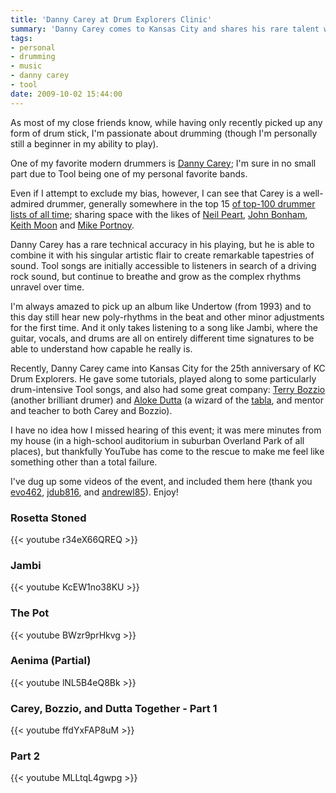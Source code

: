 ```yaml
---
title: 'Danny Carey at Drum Explorers Clinic'
summary: 'Danny Carey comes to Kansas City and shares his rare talent with an auditorium of drum geeks.'
tags:
- personal
- drumming
- music
- danny carey
- tool
date: 2009-10-02 15:44:00
---
```


As most of my close friends know, while having only recently picked up any form of drum stick, I'm passionate about drumming (though I'm personally still a beginner in my ability to play).

One of my favorite modern drummers is [Danny Carey](http://en.wikipedia.org/wiki/Danny_Carey); I'm sure in no small part due to Tool being one of my personal favorite bands.

Even if I attempt to exclude my bias, however, I can see that Carey is a well-admired drummer, generally somewhere in the top 15 [of top-100 drummer lists of all time](http://www.google.com/search?rlz=1C1GGLS_enUS344US344&amp;sourceid=chrome&amp;ie=UTF-8&amp;q=top+100+drummers); sharing space with the likes of [Neil Peart](http://en.wikipedia.org/wiki/Neil_Peart), [John Bonham](http://en.wikipedia.org/wiki/John_Bonham), [Keith Moon](http://en.wikipedia.org/wiki/Keith_Moon) and [Mike Portnoy](http://en.wikipedia.org/wiki/Mike_Portnoy).

Danny Carey has a rare technical accuracy in his playing, but he is able to combine it with his singular artistic flair to create remarkable tapestries of sound. Tool songs are initially accessible to listeners in search of a driving rock sound, but continue to breathe and grow as the complex rhythms unravel over time.

I'm always amazed to pick up an album like Undertow (from 1993) and to this day still hear new  poly-rhythms in the beat and other minor adjustments for the first time. And it only takes listening to a song like Jambi, where the guitar, vocals, and drums are all on entirely different time signatures to be able to understand how capable he really is.

Recently, Danny Carey came into Kansas City for the 25th anniversary of KC Drum Explorers. He gave some tutorials, played along to some particularly drum-intensive Tool songs, and also had some great company: [Terry Bozzio](http://en.wikipedia.org/wiki/Terry_Bozzio) (another brilliant drumer) and [Aloke Dutta](http://en.wikipedia.org/wiki/Aloke_Dutta) (a wizard of the [tabla](http://en.wikipedia.org/wiki/Tabla), and mentor and teacher to both Carey and Bozzio).

I have no idea how I missed hearing of this event; it was mere minutes from my house (in a high-school auditorium in suburban Overland Park of all places), but thankfully YouTube has come to the rescue to make me feel like something other than a total failure.

I've dug up some videos of the event, and included them here (thank you [evo462](http://www.youtube.com/user/evo462), [jdub816](http://www.youtube.com/user/jdub816), and [andrewl85](http://www.youtube.com/user/andrewl85)). Enjoy!

### Rosetta Stoned

{{< youtube r34eX66QREQ >}}

### Jambi

{{< youtube KcEW1no38KU >}}

### The Pot

{{< youtube BWzr9prHkvg >}}

### Aenima (Partial)

{{< youtube lNL5B4eQ8Bk >}}

### Carey, Bozzio, and Dutta Together - Part 1

{{< youtube ffdYxFAP8uM >}}

### Part 2

{{< youtube MLLtqL4gwpg >}}
